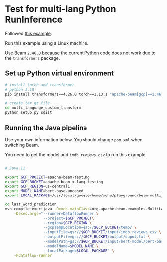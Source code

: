 <!--
    Licensed to the Apache Software Foundation (ASF) under one
    or more contributor license agreements.  See the NOTICE file
    distributed with this work for additional information
    regarding copyright ownership.  The ASF licenses this file
    to you under the Apache License, Version 2.0 (the
    "License"); you may not use this file except in compliance
    with the License.  You may obtain a copy of the License at

      http://www.apache.org/licenses/LICENSE-2.0

    Unless required by applicable law or agreed to in writing,
    software distributed under the License is distributed on an
    "AS IS" BASIS, WITHOUT WARRANTIES OR CONDITIONS OF ANY
    KIND, either express or implied.  See the License for the
    specific language governing permissions and limitations
    under the License.
-->

# Test for multi-lang Python RunInference

Followed [this example](https://github.com/apache/beam/tree/master/sdks/python/apache_beam/examples/inference/multi_language_inference).

Run this example using a Linux machine.

Use Beam `2.46.0` because the current Python code does not work due to the `transformers` package.

## Set up Python virtual environment

```bash
# install torch and transformer
# python 3.10
pip install transformers==4.26.0 torch==1.13.1 "apache-beam[gcp]==2.46.0"

# create tar gz file
cd multi_language_custom_transform
python setup.py sdist
```

## Running the Java pipeline

Use your own information below. You should change `pom.xml` when switching Beam.

You need to get the model and `imdb_reviews.csv` to run this example.

```bash

# Java 11

export GCP_PROJECT=apache-beam-testing
export GCP_BUCKET=apache-beam-x-lang-testing
export GCP_REGION=us-central1
export MODEL_NAME=bert-base-uncased
export LOCAL_PACKAGE=/usr/local/google/home/xqhu/playground/beam-multi_language_inference/multi_language_custom_transform/dist/multi-language-custom-transform-0.1.tar.gz

cd last_word_prediction
mvn compile exec:java -Dexec.mainClass=org.apache.beam.examples.MultiLangRunInference \
    -Dexec.args="--runner=DataflowRunner \
                 --project=$GCP_PROJECT\
                 --region=$GCP_REGION \
                 --gcpTempLocation=gs://$GCP_BUCKET/temp/ \
                 --inputFile=gs://$GCP_BUCKET/input/imdb_reviews.csv \
                 --outputFile=gs://$GCP_BUCKET/output/ouput.txt \
                 --modelPath=gs://$GCP_BUCKET/input/bert-model/bert-base-uncased.pth \
                 --modelName=$MODEL_NAME \
                 --localPackage=$LOCAL_PACKAGE" \
    -Pdataflow-runner
```
